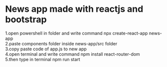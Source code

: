 # News app made with reactjs and bootstrap  
1.open powershell in folder and write command npx create-react-app news-app  
2.paste components folder inside news-app/src folder  
3.copy paste code of app.js to new app  
4.open terminal and write command npm install react-router-dom  
5.then type in terminal npm run start  
